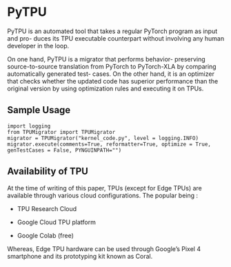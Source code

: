# PyTPU
PyTPU is an automated tool that takes a regular PyTorch program as input and pro-
duces its TPU executable counterpart without involving any human developer in the loop.

On one hand, PyTPU is a migrator that performs behavior-
preserving source-to-source translation from PyTorch to
PyTorch-XLA by comparing automatically generated test-
cases. On the other hand, it is an optimizer that checks whether
the updated code has superior performance than the original
version by using optimization rules and executing it on TPUs.


## Sample Usage
    import logging
    from TPUMigrator import TPUMigrator
    migrator = TPUMigrator("kernel_code.py", level = logging.INFO)
    migrator.execute(comments=True, reformatter=True, optimize = True, genTestCases = False, PYNGUINPATH="")
    
##  Availability of TPU
At the time of writing of this paper, TPUs (except for Edge
TPUs) are available through various cloud configurations. The
popular being :
- TPU Research Cloud
* Google Cloud TPU platform
+ Google Colab (free)

Whereas, Edge TPU hardware can be used through Google’s
Pixel 4 smartphone and its prototyping kit known as Coral.

